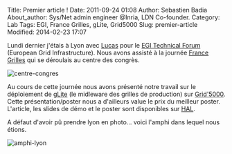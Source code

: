 Title: Premier article !
Date: 2011-09-24 01:08
Author: Sebastien Badia
About_author: Sys/Net admin engineer @Inria, LDN Co-founder.
Category: Lab
Tags: EGI, France Grilles, gLite, Grid5000
Slug: premier-article
Modified: 2014-02-23 17:07

Lundi dernier j'étais à Lyon avec [Lucas](http://www.lucas-nussbaum.net/) pour le [EGI Technical Forum](http://www.egi.eu/) (European Grid Infrastructure). Nous avons assisté à la journée [France Grilles](http://www.france-grilles.fr/) qui se déroulais au centre des congrès.

![centre-congres]({filename}/images/centre-congres.jpg)

Au cours de cette journée nous avons présenté notre travail sur le déploiement de [gLite](http://glite.cern.ch/) (le midleware des grilles de production) sur [Grid'5000](https://www.grid5000.fr/). Cette présentation/poster nous a d'ailleurs value le prix du meilleur poster. L'article, les slides de démo et le poster sont disponibles sur [HAL](http://hal.archives-ouvertes.fr/inria-00626038/en/).

A défaut d'avoir pû prendre lyon en photo... voici l'amphi dans lequel nous étions.

![amphi-lyon]({filename}/images/amphi-lyon.jpg)
